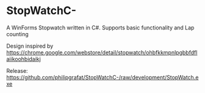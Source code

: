 # StopWatchC-
A WinForms Stopwatch written in C#. Supports basic functionality and Lap counting

Design inspired by https://chrome.google.com/webstore/detail/stopwatch/ohbfkkmpnlpgbbfdflaiikoohbidaikj

Release: https://github.com/philipgrafat/StopWatchC-/raw/development/StopWatch.exe
